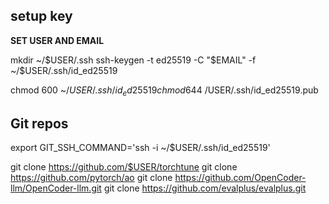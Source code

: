
## setup key

**SET USER AND EMAIL**

mkdir ~/$USER/.ssh
ssh-keygen -t ed25519 -C "$EMAIL" -f ~/$USER/.ssh/id_ed25519


chmod 600 ~/$USER/.ssh/id_ed25519
chmod 644 ~/$USER/.ssh/id_ed25519.pub


## Git repos

export GIT_SSH_COMMAND='ssh -i ~/$USER/.ssh/id_ed25519'

git clone https://github.com/$USER/torchtune
git clone https://github.com/pytorch/ao
git clone https://github.com/OpenCoder-llm/OpenCoder-llm.git
git clone https://github.com/evalplus/evalplus.git